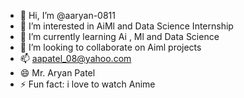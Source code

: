 - 👋 Hi, I’m @aaryan-0811
- 👀 I’m interested in AiMl and Data Science Internship 
- 🌱 I’m currently learning Ai , Ml and Data Science 
- 💞️ I’m looking to collaborate on Aiml projects 
- 📫 aapatel_08@yahoo.com
- 😄 Mr. Aryan Patel 
- ⚡ Fun fact: i love to watch Anime 

<!---
aaryan-0811/aaryan-0811 is a ✨ special ✨ repository because its `README.md` (this file) appears on your GitHub profile.
You can click the Preview link to take a look at your changes.
--->
